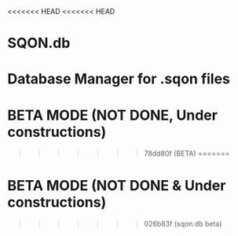 <<<<<<< HEAD
<<<<<<< HEAD
# SQON.db
Database Manager for .sqon files
=======
# BETA MODE (NOT DONE, Under constructions)
>>>>>>> 78dd80f (BETA)
=======
# BETA MODE (NOT DONE & Under constructions)
>>>>>>> 026b83f (sqon.db beta)
